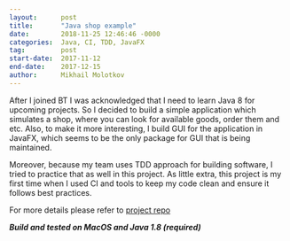 ```yaml
---
layout:      post
title:       "Java shop example"
date:        2018-11-25 12:46:46 -0000
categories:  Java, CI, TDD, JavaFX
tag:         post
start-date:  2017-11-12
end-date:    2017-12-15
author:      Mikhail Molotkov
---
```


After I joined BT I was acknowledged that I need to learn Java 8 for upcoming projects. So I decided to build a simple application which simulates a shop,
where you can look for available goods, order them and etc. Also, to make it more interesting, I build GUI for the application in JavaFX, 
which seems to be the only package for GUI that is being maintained. 


Moreover, because my team uses TDD approach for building software, I tried to practice that as well in this project. 
As little extra, this project is my first time when I used CI and tools to keep my code clean and ensure it follows best practices.

For more details please refer to [project repo][link-to]

**_Build and tested on MacOS and Java 1.8 (required)_**


[link-to]: https://github.com/MikhailMS/java-shop-example
